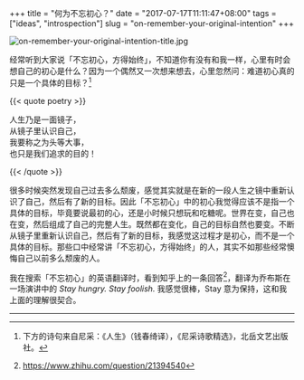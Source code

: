 +++
title = "何为不忘初心？"
date = "2017-07-17T11:11:47+08:00"
tags = ["ideas", "introspection"]
slug = "on-remember-your-original-intention"
+++

![on-remember-your-original-intention-title.jpg](/images/on-remember-your-original-intention-title.jpg "仰望星空")

经常听到大家说「不忘初心，方得始终」，不知道你有没有和我一样，心里有时会想自己的初心是什么？因为一个偶然又一次想来想去，心里忽然问：难道初心真的只是一个具体的目标？[^1]

{{< quote poetry >}}

人生乃是一面镜子，  
从镜子里认识自己，  
我要称之为头等大事，  
也只是我们追求的目的！

{{< /quote >}}

很多时候突然发现自己过去多么颓废，感觉其实就是在新的一段人生之镜中重新认识了自己，然后有了新的目标。因此「不忘初心」中的初心我觉得应该不是指一个具体的目标，毕竟要说最初的心，还是小时候只想玩和吃糖呢。世界在变，自己也在变，然后组成了自己的完整人生。既然都在变化，自己的目标自然也要变。不断从镜子里重新认识自己，然后有了新的目标，我感觉这过程才是初心，而不是一个具体的目标。那些口中经常讲「不忘初心，方得始终」的人，其实不如那些经常懊悔自己以前多么颓废的人。

我在搜索「不忘初心」的英语翻译时，看到知乎上的一条回答[^2]，翻译为乔布斯在一场演讲中的 *Stay hungry. Stay foolish.* 我感觉很棒，Stay 意为保持，这和我上面的理解很契合。

---

[^1]: 下方的诗句来自尼采：《人生》（钱春绮译），《尼采诗歌精选》，北岳文艺出版社。
[^2]: https://www.zhihu.com/question/21394540
